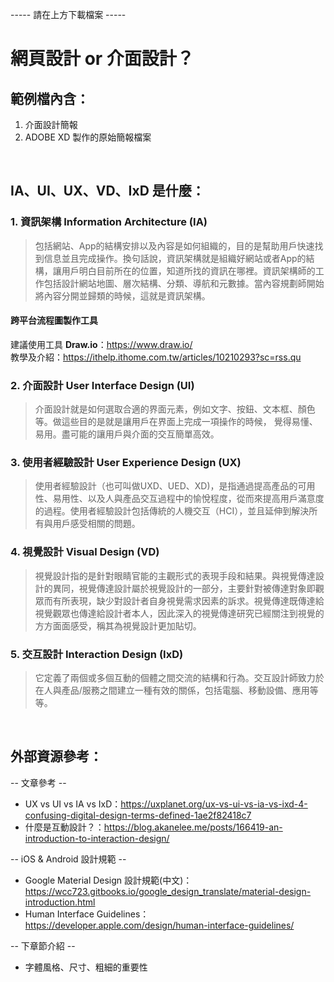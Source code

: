 ----- 請在上方下載檔案 -----
# 網⾴設計 or 介⾯設計？
## 範例檔內含：
1. 介面設計簡報
2. ADOBE XD 製作的原始簡報檔案

&nbsp;

## IA、UI、UX、VD、IxD 是什麼：
### 1. 資訊架構 Information Architecture (IA)
> 包括網站、App的結構安排以及內容是如何組織的，目的是幫助用戶快速找到信息並且完成操作。換句話說，資訊架構就是組織好網站或者App的結構，讓用戶明白目前所在的位置，知道所找的資訊在哪裡。資訊架構師的工作包括設計網站地圖、層次結構、分類、導航和元數據。當內容規劃師開始將內容分開並歸類的時候，這就是資訊架構。

#### 跨平台流程圖製作工具
建議使用工具 **Draw.io**：https://www.draw.io/ <br/>
教學及介紹：https://ithelp.ithome.com.tw/articles/10210293?sc=rss.qu

### 2. 介面設計 User Interface Design (UI)
> 介面設計就是如何選取合適的界面元素，例如文字、按鈕、文本框、顏色等。做這些目的是就是讓用戶在界面上完成一項操作的時候， 覺得易懂、易用。盡可能的讓用戶與介面的交互簡單高效。

### 3. 使用者經驗設計 User Experience Design (UX)
> 使用者經驗設計（也可叫做UXD、UED、XD)，是指通過提高產品的可用性、易用性、以及人與產品交互過程中的愉悅程度，從而來提高用戶滿意度的過程。使用者經驗設計包括傳統的人機交互（HCI），並且延伸到解決所有與用戶感受相關的問題。

### 4. 視覺設計 Visual  Design (VD)
> 視覺設計指的是針對眼睛官能的主觀形式的表現手段和結果。與視覺傳達設計的異同，視覺傳達設計屬於視覺設計的一部分，主要針對被傳達對象即觀眾而有所表現，缺少對設計者自身視覺需求因素的訴求。視覺傳達既傳達給視覺觀眾也傳達給設計者本人，因此深入的視覺傳達研究已經關注到視覺的方方面面感受，稱其為視覺設計更加貼切。

### 5. 交互設計 Interaction Design (IxD)
> 它定義了兩個或多個互動的個體之間交流的結構和行為。交互設計師致力於在人與產品/服務之間建立一種有效的關係，包括電腦、移動設備、應用等等。

&nbsp;

## 外部資源參考：
-- 文章參考 --
* UX vs UI vs IA vs IxD：https://uxplanet.org/ux-vs-ui-vs-ia-vs-ixd-4-confusing-digital-design-terms-defined-1ae2f82418c7
* 什麼是互動設計？：https://blog.akanelee.me/posts/166419-an-introduction-to-interaction-design/

-- iOS & Android 設計規範 --
* Google Material Design 設計規範(中文)：https://wcc723.gitbooks.io/google_design_translate/material-design-introduction.html
* Human Interface Guidelines：https://developer.apple.com/design/human-interface-guidelines/

-- 下章節介紹 --
* 字體風格、尺寸、粗細的重要性
